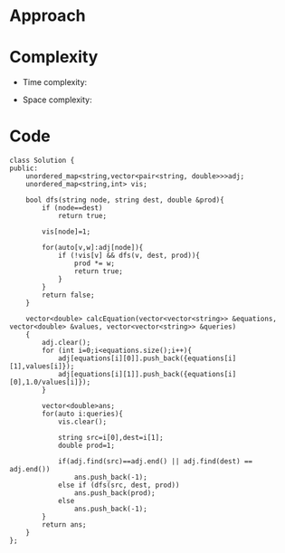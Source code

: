 # Approach
<!-- Describe your approach to solving the problem. -->

# Complexity
- Time complexity:
<!-- Add your time complexity here, e.g. $$O(n)$$ -->

- Space complexity:
<!-- Add your space complexity here, e.g. $$O(n)$$ -->

# Code
```
class Solution {
public:
    unordered_map<string,vector<pair<string, double>>>adj;
    unordered_map<string,int> vis;

    bool dfs(string node, string dest, double &prod){
        if (node==dest)
            return true;

        vis[node]=1;

        for(auto[v,w]:adj[node]){
            if (!vis[v] && dfs(v, dest, prod)){
                prod *= w;
                return true;
            }
        }
        return false;
    }

    vector<double> calcEquation(vector<vector<string>> &equations, vector<double> &values, vector<vector<string>> &queries)
    {
        adj.clear();
        for (int i=0;i<equations.size();i++){
            adj[equations[i][0]].push_back({equations[i][1],values[i]});
            adj[equations[i][1]].push_back({equations[i][0],1.0/values[i]});
        }

        vector<double>ans;
        for(auto i:queries){
            vis.clear();

            string src=i[0],dest=i[1];
            double prod=1;

            if(adj.find(src)==adj.end() || adj.find(dest) == adj.end())
                ans.push_back(-1);
            else if (dfs(src, dest, prod))
                ans.push_back(prod);
            else
                ans.push_back(-1);
        }
        return ans;
    }
};
```
